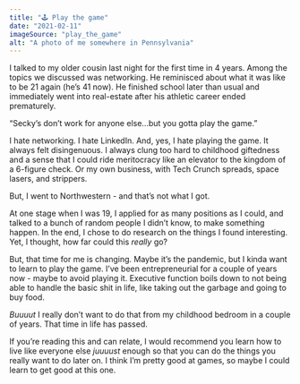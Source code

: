 ```yaml
---
title: "🕹️ Play the game"
date: "2021-02-11"
imageSource: "play_the_game"
alt: "A photo of me somewhere in Pennsylvania"
---
```


I talked to my older cousin last night for the first time in 4 years. Among the topics we discussed was networking. He reminisced about what it was like to be 21 again (he’s 41 now). He finished school later than usual and immediately went into real-estate after his athletic career ended prematurely.

“Secky’s don’t work for anyone else…but you gotta play the game.”

I hate networking. I hate LinkedIn. And, yes, I hate playing the game. It always felt disingenuous. I always clung too hard to childhood giftedness and a sense that I could ride meritocracy like an elevator to the kingdom of a 6-figure check. Or my own business, with Tech Crunch spreads, space lasers, and strippers.

But, I went to Northwestern - and that’s not what I got.

At one stage when I was 19, I applied for as many positions as I could, and talked to a bunch of random people I didn’t know, to make something happen. In the end, I chose to do research on the things I found interesting. Yet, I thought, how far could this *really* go?

But, that time for me is changing. Maybe it’s the pandemic, but I kinda want to learn to play the game. I’ve been entrepreneurial for a couple of years now - maybe to avoid playing it. Executive function boils down to not being able to handle the basic shit in life, like taking out the garbage and going to buy food.

*Buuuut* I really don’t want to do that from my childhood bedroom in a couple of years. That time in life has passed.

If you’re reading this and can relate, I would recommend you learn how to live like everyone else *juuuust* enough so that you can do the things you really want to do later on. I think I’m pretty good at games, so maybe I could learn to get good at this one.
